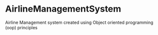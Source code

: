 # AirlineManagementSystem
Airline Management system created using Object oriented programming (oop) principles
